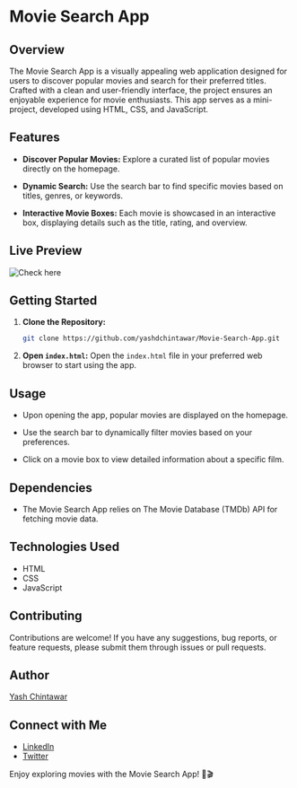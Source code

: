 # Movie Search App

## Overview

The Movie Search App is a visually appealing web application designed for users to discover popular movies and search for their preferred titles. Crafted with a clean and user-friendly interface, the project ensures an enjoyable experience for movie enthusiasts. This app serves as a mini-project, developed using HTML, CSS, and JavaScript.

## Features

- **Discover Popular Movies:** Explore a curated list of popular movies directly on the homepage.
  
- **Dynamic Search:** Use the search bar to find specific movies based on titles, genres, or keywords.

- **Interactive Movie Boxes:** Each movie is showcased in an interactive box, displaying details such as the title, rating, and overview.

## Live Preview

![Check here](https://yashdchintawar.github.io/Movie-Search-App/)

## Getting Started

1. **Clone the Repository:**
   ```bash
   git clone https://github.com/yashdchintawar/Movie-Search-App.git
   ```

2. **Open `index.html`:**
   Open the `index.html` file in your preferred web browser to start using the app.

## Usage

- Upon opening the app, popular movies are displayed on the homepage.
  
- Use the search bar to dynamically filter movies based on your preferences.

- Click on a movie box to view detailed information about a specific film.

## Dependencies

- The Movie Search App relies on The Movie Database (TMDb) API for fetching movie data.

## Technologies Used

- HTML
- CSS
- JavaScript

## Contributing

Contributions are welcome! If you have any suggestions, bug reports, or feature requests, please submit them through issues or pull requests.


## Author

[Yash Chintawar](https://github.com/yashdchintawar)

## Connect with Me

- [LinkedIn](https://www.linkedin.com/in/yashdchintawar/)
- [Twitter](https://twitter.com/yashdchintawar)

Enjoy exploring movies with the Movie Search App! 🍿🎬
